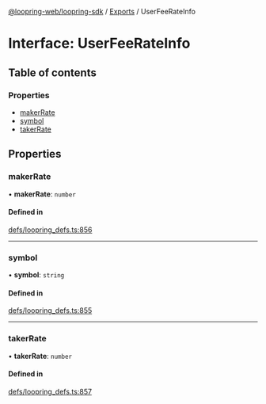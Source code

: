 [@loopring-web/loopring-sdk](../README.md) / [Exports](../modules.md) / UserFeeRateInfo

# Interface: UserFeeRateInfo

## Table of contents

### Properties

- [makerRate](UserFeeRateInfo.md#makerrate)
- [symbol](UserFeeRateInfo.md#symbol)
- [takerRate](UserFeeRateInfo.md#takerrate)

## Properties

### makerRate

• **makerRate**: `number`

#### Defined in

[defs/loopring_defs.ts:856](https://github.com/Loopring/loopring_sdk/blob/edf273a/src/defs/loopring_defs.ts#L856)

___

### symbol

• **symbol**: `string`

#### Defined in

[defs/loopring_defs.ts:855](https://github.com/Loopring/loopring_sdk/blob/edf273a/src/defs/loopring_defs.ts#L855)

___

### takerRate

• **takerRate**: `number`

#### Defined in

[defs/loopring_defs.ts:857](https://github.com/Loopring/loopring_sdk/blob/edf273a/src/defs/loopring_defs.ts#L857)
